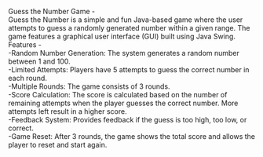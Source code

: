 Guess the Number Game -
<br>
Guess the Number is a simple and fun Java-based game where the user attempts to guess a randomly generated number within a given range. The game features a graphical user interface (GUI) built using Java Swing.
Features -
<br>
-Random Number Generation: The system generates a random number between 1 and 100.
<br>
-Limited Attempts: Players have 5 attempts to guess the correct number in each round.
<br>
-Multiple Rounds: The game consists of 3 rounds.
<br>
-Score Calculation: The score is calculated based on the number of remaining attempts when the player guesses the correct number. More attempts left result in a higher score.
<br>
-Feedback System: Provides feedback if the guess is too high, too low, or correct.
<br>
-Game Reset: After 3 rounds, the game shows the total score and allows the player to reset and start again.
